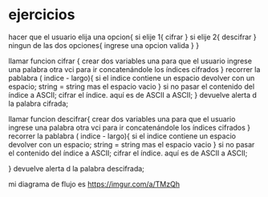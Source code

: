 # ejercicios


hacer que el usuario elija una opcion{
si elije 1{
  cifrar
} si elije 2{
  descifrar
} ningun de las dos opciones{ 
   ingrese una opcion valida
   }
 }



llamar funcion cifrar {
  crear dos variables
  una  para que el usuario ingrese una palabra
  otra vci  para ir concatenándole los índices cifrados
} recorrer la pablabra ( indice - largo){
  si el indice contiene  un espacio devolver con un espacio;
string = string mas el espacio vacio
} si no
 pasar el contenido del índice a ASCII;
cifrar el índice. aquí es de ASCII a ASCII;
}
devuelve alerta d la palabra cifrada;


llamar funcion descifrar{
crear dos variables
  una  para que el usuario ingrese una palabra
  otra vci  para ir concatenándole los índices cifrados
} recorrer la pablabra ( indice - largo){
  si el indice contiene  un espacio devolver con un espacio;
string = string mas el espacio vacio
} si no
 pasar el contenido del índice a ASCII;
cifrar el índice. aquí es de ASCII a ASCII;

}
devuelve alerta d la palabra descifrada;



mi diagrama de flujo es https://imgur.com/a/TMzQh
